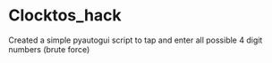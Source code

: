 # Clocktos_hack
Created a simple pyautogui script to tap and enter all possible 4 digit numbers  (brute force)
